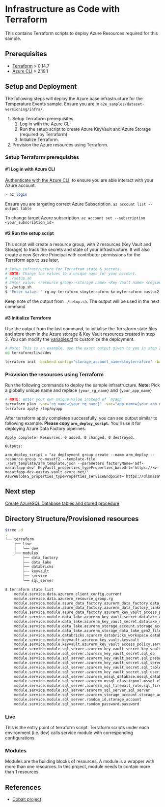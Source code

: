 # Infrastructure as Code with Terraform

This contains Terraform scripts to deploy Azure Resources required for this sample.

## Prerequisites

- [Terraform](https://www.terraform.io/) > 0.14.7
- [Azure CLI](https://docs.microsoft.com/en-us/cli/azure/install-azure-cli) > 2.19.1

## Setup and Deployment

The following steps will deploy the Azure base infrastructure for the Temperature Events sample. Ensure you are in `e2e_samples/dataset-versioning/infra/`.

1. Setup Terraform prerequisites.
   1. Log in with the Azure CLI
   1. Run the setup script to create Azure KeyVault and Azure Storage (required by Terraform).
   1. Initialize Terraform.
2. Provision the Azure resources using Terraform.

### Setup Terraform prerequisites

#### #1 Log in with Azure CLI

[Authenticate with the Azure CLI](https://docs.microsoft.com/en-us/cli/azure/authenticate-azure-cli), to ensure you are able interact with your Azure account.

```bash
> az login
```

Ensure you are targeting correct Azure Subscription.
```az account list --output table```

To change target Azure subscription.
```az account set --subscription <your_subscription_id>```

#### #2 Run the setup script

This script will create a resource group, with 2 resources (Key Vault and Storage) to track the secrets and state of your infrastructure. It will also create a new Service Principal with contributor permissions for the Terraform app to use later.

```bash
# Setup infrastructure for Terrafrom state & secrets.
# NOTE: Change the values to a unique name for your account.
# ./setup.sh 
# Enter value: <resource group> <storage name> <Key Vault name> <region>
$ ./setup.sh
$ "Enter value: " rg-my-terraform stmyterraform kv-myterraform eastus2
```

Keep note of the output from `./setup.sh`. The output will be used in the next command

#### #3 Initialize Terraform

Use the output from the last command, to initialise the Terraform state files and store them in the Azure storage & Key Vault resources created in step 2. You can modify the [variables.tf](terraform/live/dev/variables.tf) to customize the deployment.

```bash
# Note: This is an example, use the exact output given to you in step 2.
cd terraform/live/dev

terraform init -backend-config="storage_account_name=stmyterraform" -backend-config="container_name=terraform-state" -backend-config="access_key=$(az keyvault secret show --name tfstate-storage-key --vault-name kv-myterraform --query value -o tsv)" -backend-config="key=terraform.tfstate"
```

### Provision the resources using Terraform

Run the following commands to deploy the sample infrastructure.
**Note:** Pick a globally unique name and replace `{your_rg_name}` and `{your_app_name}`

```bash
# NOTE: enter your own unique value instead of `myapp`
terraform plan -var="rg_name={your_rg_name}" -var="app_name={your_app_name}" -out=/tmp/myapp
terraform apply /tmp/myapp
```

After terraform apply completes successfully, you can see output similar to following example. **Please copy `arm_deploy_script`.** You'll use it for deploying Azure Data Factory pipelines.

```console
Apply complete! Resources: 0 added, 0 changed, 0 destroyed.

Outputs:

arm_deploy_script = "az deployment group create --name arm_deploy --resource-group rg-masatf2 --template-file ./arm_template/arm_template.json --parameters factoryName='adf-masatfapp-dev' KeyVault_properties_typeProperties_baseUrl='https://kv-masatfapp-dev-eastus.vault.azure.net/' AzureBlobFS_properties_typeProperties_serviceEndpoint='https://dlsmasatfappdev.blob.core.windows.net/'"
```

## Next step

[Create AzureSQL Database tables and stored procedure](./sql/ddl/README.md)

## Directory Structure/Provisioned resources

```zsh
$tree -d
.
└── terraform
    ├── live
    │   └── dev
    └── modules
        ├── data_factory
        ├── data_lake
        ├── databricks
        ├── keyvault
        ├── service
        └── sql_server
```

```bash
$ terraform state list
    module.service.data.azurerm_client_config.current
    module.service.data.azurerm_resource_group.rg
    module.service.module.azure_data_factory.azurerm_data_factory.data_factory
    module.service.module.azure_data_factory.azurerm_data_factory_linked_service_key_vault.df_kv_ls
    module.service.module.azure_data_factory.azurerm_key_vault_access_policy.principal_id
    module.service.module.data_lake.azurerm_key_vault_secret.datalake_access_key
    module.service.module.data_lake.azurerm_key_vault_secret.datalake_secret
    module.service.module.data_lake.azurerm_storage_account.storage_account
    module.service.module.data_lake.azurerm_storage_data_lake_gen2_filesystem.data_lake_filesystem
    module.service.module.databricks.azurerm_databricks_workspace.databricks
    module.service.module.keyvault.azurerm_key_vault.keyvault
    module.service.module.keyvault.azurerm_key_vault_access_policy.service_principal
    module.service.module.sql_server.azurerm_key_vault_secret.key_vault_secret
    module.service.module.sql_server.azurerm_key_vault_secret.sql_db
    module.service.module.sql_server.azurerm_key_vault_secret.sql_password
    module.service.module.sql_server.azurerm_key_vault_secret.sql_server
    module.service.module.sql_server.azurerm_key_vault_secret.sql_table
    module.service.module.sql_server.azurerm_key_vault_secret.sql_userid
    module.service.module.sql_server.azurerm_mssql_database.mssql_database
    module.service.module.sql_server.azurerm_mssql_elasticpool.mssql_elasticpool
    module.service.module.sql_server.azurerm_sql_firewall_rule.sql_firewall_rule
    module.service.module.sql_server.azurerm_sql_server.sql_server
    module.service.module.sql_server.azurerm_storage_account.storage_account
    module.service.module.sql_server.random_id.storage_account
    module.service.module.sql_server.random_password.password
```

### Live

This is the entry point of terraform script. Terraform scripts under each environment (i.e. dev) calls service module with corresponding configurations.

### Modules

Modules are the building blocks of resources. A module is a wrapper with more than one resources. In this project, module needs to contain more than 1 resources.

## References

- [Cobalt project](https://github.com/microsoft/cobalt)
